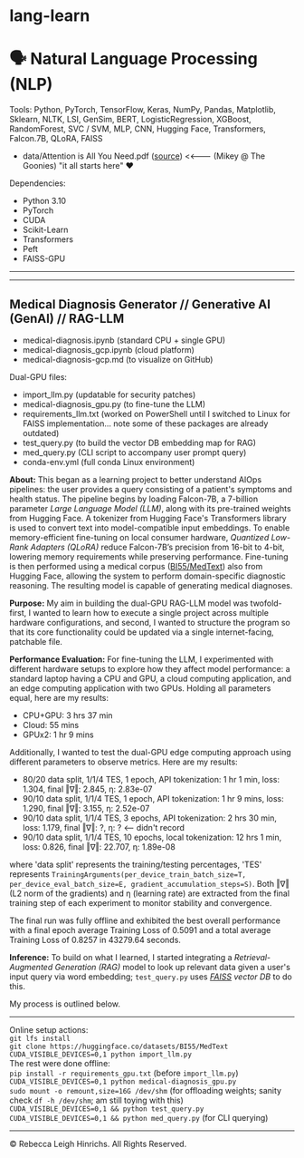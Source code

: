 # lang-learn

# 🗣️ Natural Language Processing (NLP)
Tools: Python, PyTorch, TensorFlow, Keras, NumPy, Pandas, Matplotlib, Sklearn, NLTK, LSI, GenSim, BERT, LogisticRegression, XGBoost, RandomForest, SVC / SVM, MLP, CNN, Hugging Face, Transformers, Falcon.7B, QLoRA, FAISS
- data/Attention is All You Need.pdf ([source](https://arxiv.org/abs/1706.03762)) <<--- (Mikey @ The Goonies) "it all starts here" ♥

Dependencies:
- Python 3.10
- PyTorch
- CUDA
- Scikit-Learn
- Transformers
- Peft
- FAISS-GPU

---  
---  

## Medical Diagnosis Generator // Generative AI (GenAI) // RAG-LLM  
- medical-diagnosis.ipynb (standard CPU + single GPU)  
- medical-diagnosis_gcp.ipynb (cloud platform)  
- medical-diagnosis-gcp.md (to visualize on GitHub)

Dual-GPU files:  
- import_llm.py            (updatable for security patches)  
- medical-diagnosis_gpu.py (to fine-tune the LLM)  
- requirements_llm.txt     (worked on PowerShell until I switched to Linux for FAISS implementation... note some of these packages are already outdated)  
- test_query.py            (to build the vector DB embedding map for RAG)  
- med_query.py             (CLI script to accompany user prompt query)
- conda-env.yml            (full conda Linux environment)

**About:** This began as a learning project to better understand AIOps pipelines: the user provides a query consisting of a patient's symptoms and health status. The pipeline begins by loading Falcon-7B, a 7-billion parameter *Large Language Model (LLM)*, along with its pre-trained weights from Hugging Face. A tokenizer from Hugging Face's Transformers library is used to convert text into model-compatible input embeddings. To enable memory-efficient fine-tuning on local consumer hardware, *Quantized Low-Rank Adapters (QLoRA)* reduce Falcon-7B’s precision from 16-bit to 4-bit, lowering memory requirements while preserving performance. Fine-tuning is then performed using a medical corpus ([BI55/MedText](https://huggingface.co/datasets/BI55/MedText)) also from Hugging Face, allowing the system to perform domain-specific diagnostic reasoning. The resulting model is capable of generating medical diagnoses.  

**Purpose:** My aim in building the dual-GPU RAG-LLM model was twofold- first, I wanted to learn how to execute a single project across multiple hardware configurations, and second, I wanted to structure the program so that its core functionality could be updated via a single internet-facing, patchable file.  

**Performance Evaluation:** For fine-tuning the LLM, I experimented with different hardware setups to explore how they affect model performance: a standard laptop having a CPU and GPU, a cloud computing application, and an edge computing application with two GPUs. Holding all parameters equal, here are my results:  
- CPU+GPU: 3 hrs 37 min
- Cloud: 55 mins  
- GPUx2: 1 hr 9 mins  

Additionally, I wanted to test the dual-GPU edge computing approach using different parameters to observe metrics. Here are my results:  
- 80/20 data split, 1/1/4 TES, 1 epoch, API tokenization: 1 hr 1 min, loss: 1.304, final ‖∇‖: 2.845, η: 2.83e-07
- 90/10 data split, 1/1/4 TES, 1 epoch, API tokenization: 1 hr 9 mins, loss: 1.290, final ‖∇‖: 3.155, η: 2.52e-07
- 90/10 data split, 1/1/4 TES, 3 epochs, API tokenization: 2 hrs 30 min, loss: 1.179, final ‖∇‖: ?, η: ? <-- didn't record
- 90/10 data split, 1/1/4 TES, 10 epochs, local tokenization: 12 hrs 1 min, loss: 0.826, final ‖∇‖: 22.707, η: 1.89e-08  

where 'data split' represents the training/testing percentages, 'TES' represents `TrainingArguments(per_device_train_batch_size=T, per_device_eval_batch_size=E, gradient_accumulation_steps=S)`. Both ‖∇‖ (L2 norm of the gradients) and η (learning rate) are extracted from the final training step of each experiment to monitor stability and convergence.  

The final run was fully offline and exhibited the best overall performance with a final epoch average Training Loss of 0.5091 and a total average Training Loss of 0.8257 in 43279.64 seconds.  

**Inference:** To build on what I learned, I started integrating a *Retrieval-Augmented Generation (RAG)* model to look up relevant data given a user's input query via word embedding; `test_query.py` uses *[FAISS](https://github.com/facebookresearch/faiss) vector DB* to do this.  

My process is outlined below.  

---  

Online setup actions:  
  `git lfs install`  
  `git clone https://huggingface.co/datasets/BI55/MedText`  
  `CUDA_VISIBLE_DEVICES=0,1 python import_llm.py`  
The rest were done offline:  
  `pip install -r requirements_gpu.txt` (before `import_llm.py`)  
  `CUDA_VISIBLE_DEVICES=0,1 python medical-diagnosis_gpu.py`  
  `sudo mount -o remount,size=16G /dev/shm` (for offloading weights; sanity check `df -h /dev/shm`; am still toying with this)  
  `CUDA_VISIBLE_DEVICES=0,1 && python test_query.py`  
  `CUDA_VISIBLE_DEVICES=0,1 && python med_query.py` (for CLI querying)  
  
---  

© Rebecca Leigh Hinrichs. All Rights Reserved.
